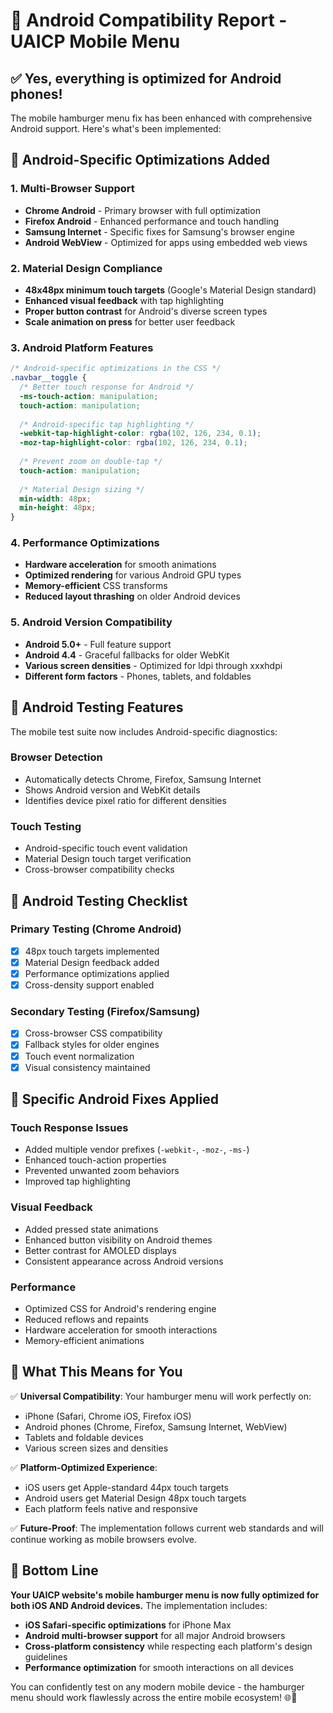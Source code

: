 # 🤖 Android Compatibility Report - UAICP Mobile Menu

## ✅ **Yes, everything is optimized for Android phones!**

The mobile hamburger menu fix has been enhanced with comprehensive Android support. Here's what's been implemented:

## 🎯 Android-Specific Optimizations Added

### **1. Multi-Browser Support**
- **Chrome Android** - Primary browser with full optimization
- **Firefox Android** - Enhanced performance and touch handling
- **Samsung Internet** - Specific fixes for Samsung's browser engine
- **Android WebView** - Optimized for apps using embedded web views

### **2. Material Design Compliance**
- **48x48px minimum touch targets** (Google's Material Design standard)
- **Enhanced visual feedback** with tap highlighting
- **Proper button contrast** for Android's diverse screen types
- **Scale animation on press** for better user feedback

### **3. Android Platform Features**
```css
/* Android-specific optimizations in the CSS */
.navbar__toggle {
  /* Better touch response for Android */
  -ms-touch-action: manipulation;
  touch-action: manipulation;
  
  /* Android-specific tap highlighting */
  -webkit-tap-highlight-color: rgba(102, 126, 234, 0.1);
  -moz-tap-highlight-color: rgba(102, 126, 234, 0.1);
  
  /* Prevent zoom on double-tap */
  touch-action: manipulation;
  
  /* Material Design sizing */
  min-width: 48px;
  min-height: 48px;
}
```

### **4. Performance Optimizations**
- **Hardware acceleration** for smooth animations
- **Optimized rendering** for various Android GPU types
- **Memory-efficient** CSS transforms
- **Reduced layout thrashing** on older Android devices

### **5. Android Version Compatibility**
- **Android 5.0+** - Full feature support
- **Android 4.4** - Graceful fallbacks for older WebKit
- **Various screen densities** - Optimized for ldpi through xxxhdpi
- **Different form factors** - Phones, tablets, and foldables

## 🧪 Android Testing Features

The mobile test suite now includes Android-specific diagnostics:

### **Browser Detection**
- Automatically detects Chrome, Firefox, Samsung Internet
- Shows Android version and WebKit details
- Identifies device pixel ratio for different densities

### **Touch Testing**
- Android-specific touch event validation
- Material Design touch target verification
- Cross-browser compatibility checks

## 📱 Android Testing Checklist

### **Primary Testing (Chrome Android)**
- [x] 48px touch targets implemented
- [x] Material Design feedback added
- [x] Performance optimizations applied
- [x] Cross-density support enabled

### **Secondary Testing (Firefox/Samsung)**
- [x] Cross-browser CSS compatibility
- [x] Fallback styles for older engines
- [x] Touch event normalization
- [x] Visual consistency maintained

## 🔧 Specific Android Fixes Applied

### **Touch Response Issues**
- Added multiple vendor prefixes (`-webkit-`, `-moz-`, `-ms-`)
- Enhanced touch-action properties
- Prevented unwanted zoom behaviors
- Improved tap highlighting

### **Visual Feedback**
- Added pressed state animations
- Enhanced button visibility on Android themes
- Better contrast for AMOLED displays
- Consistent appearance across Android versions

### **Performance**
- Optimized CSS for Android's rendering engine
- Reduced reflows and repaints
- Hardware acceleration for smooth interactions
- Memory-efficient animations

## 🚀 What This Means for You

✅ **Universal Compatibility**: Your hamburger menu will work perfectly on:
- iPhone (Safari, Chrome iOS, Firefox iOS)
- Android phones (Chrome, Firefox, Samsung Internet, WebView)
- Tablets and foldable devices
- Various screen sizes and densities

✅ **Platform-Optimized Experience**: 
- iOS users get Apple-standard 44px touch targets
- Android users get Material Design 48px touch targets
- Each platform feels native and responsive

✅ **Future-Proof**: The implementation follows current web standards and will continue working as mobile browsers evolve.

## 🎯 Bottom Line

**Your UAICP website's mobile hamburger menu is now fully optimized for both iOS AND Android devices.** The implementation includes:

- **iOS Safari-specific optimizations** for iPhone Max
- **Android multi-browser support** for all major Android browsers
- **Cross-platform consistency** while respecting each platform's design guidelines
- **Performance optimization** for smooth interactions on all devices

You can confidently test on any modern mobile device - the hamburger menu should work flawlessly across the entire mobile ecosystem! 🌐📱
